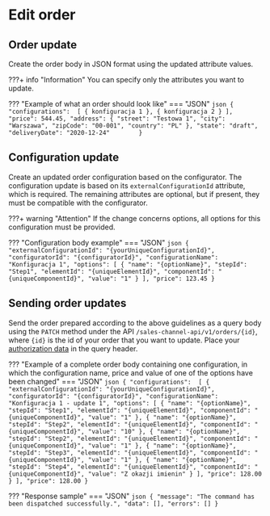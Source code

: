 # Edit order
## Order update
Create the order body in JSON format using the updated attribute values.

???+ info "Information"
    You can specify only the attributes you want to update.

??? "Example of what an order should look like"
    === "JSON"
    ```json
    {
      "configurations": 
          [
              { konfiguracja 1 },
              { konfiguracja 2 }
          ],
      "price": 544.45,
      "address": {
        "street": "Testowa 1",
        "city": "Warszawa",
        "zipCode": "00-001",
        "country": "PL"
      },
      "state": "draft",
      "deliveryDate": "2020-12-24"       
    }
    ```

## Configuration update

Create an updated order configuration based on the configurator. The configuration update is based on its `externalConfigurationId` attribute, which is required. The remaining attributes are optional, but if present, they must be compatible with the configurator.
 
???+ warning "Attention"
    If the change concerns options, all options for this configuration must be provided.

??? "Configuration body example"
    === "JSON"
    ```json
        {
          "externalConfigurationId": "{yourUniqueConfigurationId}",
          "configuratorId": "{configuratorId}",
          "configurationName": "Konfiguracja 1",
          "options":
          [
            {
              "name": "{optionName}",
              "stepId": "Step1",
              "elementId": "{uniqueElementId}",
              "componentId": "{uniqueComponentId}",
              "value": "1"
            }
          ],
          "price": 123.45
        }
    ```

## Sending order updates

Send the order prepared according to the above guidelines as a query body using the `PATCH` method under the API `/sales-channel-api/v1/orders/{id}`, where `{id}` is the id of your order that you want to update. Place your [authorization data](../../authorization) in the query header.

??? "Example of a complete order body containing one configuration, in which the configuration name, price and value of one of the options have been changed"
    === "JSON"
    ```json
    {
      "configurations": 
          [
            {
              "externalConfigurationId": "{yourUniqueConfigurationId}",
              "configuratorId": "{configuratorId}",
              "configurationName": "Konfiguracja 1 - update 1",
              "options":
              [
                {
                  "name": "{optionName}",
                  "stepId": "Step1",
                  "elementId": "{uniqueElementId}",
                  "componentId": "{uniqueComponentId}",
                  "value": "1"
                },
                {
                  "name": "{optionName}",
                  "stepId": "Step2",
                  "elementId": "{uniqueElementId}",
                  "componentId": "{uniqueComponentId}",
                  "value": "10"
                },
                {
                  "name": "{optionName}",
                  "stepId": "Step2",
                  "elementId": "{uniqueElementId}",
                  "componentId": "{uniqueComponentId}",
                  "value": "1"
                },
                {
                  "name": "{optionName}",
                  "stepId": "Step3",
                  "elementId": "{uniqueElementId}",
                  "componentId": "{uniqueComponentId}",
                  "value": "1"
                },
                {
                  "name": "{optionName}",
                  "stepId": "Step4",
                  "elementId": "{uniqueElementId}",
                  "componentId": "{uniqueComponentId}",
                  "value": "Z okazji imienin"
                }
              ],
              "price": 128.00
            }
          ],
      "price": 128.00
    }
    ```

??? "Response sample"
    === "JSON"
    ``` json
    {
        "message": "The command has been dispatched successfully.",
        "data": [],
        "errors": []
    }
    ```
